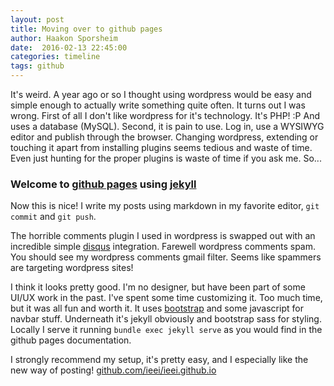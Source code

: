 ```yaml
---
layout: post
title: Moving over to github pages
author: Haakon Sporsheim
date:  2016-02-13 22:45:00
categories: timeline
tags: github
---
```

It's weird. A year ago or so I thought using wordpress would be easy and simple
enough to actually write something quite often.
It turns out I was wrong.
First of all I don't like wordpress for it's technology.
It's PHP! :P And uses a database (MySQL).
Second, it is pain to use.
Log in, use a WYSIWYG editor and publish through the browser.
Changing wordpress, extending or touching it apart from installing plugins seems
tedious and waste of time.
Even just hunting for the proper plugins is waste of time if you ask me.
So...

### Welcome to [github pages][ghpages] using [jekyll][jekyll]
Now this is nice!
I write my posts using markdown in my favorite editor, `git commit` and `git push`.


The horrible comments plugin I used in wordpress is swapped out with an
incredible simple [disqus][disqus] integration.
Farewell wordpress comments spam.
You should see my wordpress comments gmail filter.
Seems like spammers are targeting wordpress sites!

I think it looks pretty good.
I'm no designer, but have been part of some UI/UX work in the past.
I've spent some time customizing it.
Too much time, but it was all fun and worth it.
It uses [bootstrap][bootstrap] and some javascript for navbar stuff.
Underneath it's jekyll obviously and bootstrap sass for styling.
Locally I serve it running `bundle exec jekyll serve` as you would find in the
github pages documentation.

I strongly recommend my setup, it's pretty easy, and I especially like the new way of posting!
[github.com/ieei/ieei.github.io][source]

[ghpages]: //pages.github.com
[jekyll]: //www.jekyllrb.com
[disqus]: //www.disqus.com
[bootstrap]: //getbootstrap.com
[source]: //github.com/ieei/ieei.github.io
